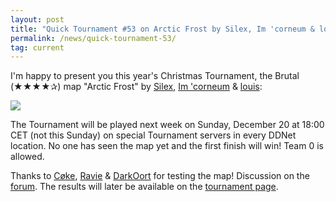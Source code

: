 ```yaml
---
layout: post
title: "Quick Tournament #53 on Arctic Frost by Silex, Im 'corneum & louis"
permalink: /news/quick-tournament-53/
tag: current
---
```


I'm happy to present you this year's Christmas Tournament, the Brutal (★★★★✰) map "Arctic Frost" by [Silex](/mappers/Silex/), [Im 'corneum](/mappers/Im-32--39-corneum/) & [louis](/mappers/louis/):

[<img class="demo" src="/Arctic_Frost.png" />](//forum.ddnet.org/viewtopic.php?f=33&t=7053)

The Tournament will be played next week on Sunday, December 20 at 18:00 CET (not this Sunday) on special Tournament servers in every DDNet location. No one has seen the map yet and the first finish will win! Team 0 is allowed.

Thanks to [Cøke](/mappers/C-248-ke/), [Ravie](/mappers/Ravie) & [DarkOort](/mappers/DarkOort) for testing the map! Discussion on the [forum](//forum.ddnet.org/viewtopic.php?f=33&t=7053). The results will later be available on the [tournament page](/tournaments/53/).
